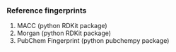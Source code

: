 ### Reference fingerprints
1. MACC (python RDKit package)  
2. Morgan (python RDKit package)  
3. PubChem Fingerprint (python pubchempy package)  

